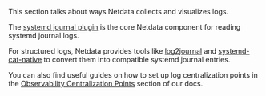 

This section talks about ways Netdata collects and visualizes logs.

The [systemd journal plugin](/docs/agent/src/collectors/systemd-journal.plugin/) is the core Netdata component for reading systemd journal logs.

For structured logs, Netdata provides tools like [log2journal](/docs/agent/src/collectors/log2journal) and [systemd-cat-native](/docs/agent/src/libnetdata/log/systemd-cat-native) to convert them into compatible systemd journal entries.

You can also find useful guides on how to set up log centralization points in the [Observability Centralization Points](/docs/agent/observability-centralization-points) section of our docs.
